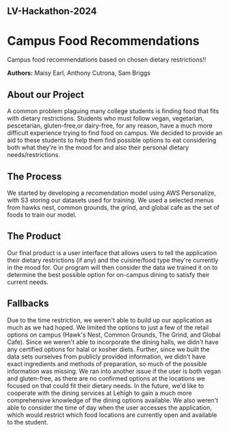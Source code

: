 ## LV-Hackathon-2024 
# Campus Food Recommendations
Campus food recommendations based on chosen dietary restrictions!!

**Authors:** Maisy Earl, Anthony Cutrona, Sam Briggs


## About our Project
A common problem plaguing many college students is finding food that fits with dietary restrictions. Students who must follow vegan, vegetarian, pescetarian, gluten-free,or dairy-free, for any reason, have a much more difficult experience trying to find food on campus. We decided to provide an aid to these students to help them find possible options to eat considering both what they're in the mood for and also their personal dietary needs/restrictions. 

## The Process
We started by developing a recomendation model using AWS Personalize, with S3 storing our datasets used for training. We used a selected menus from hawks nest, common grounds, the grind, and global cafe as the set of foods to train our model. 

## The Product
Our final product is a user interface that allows users to tell the application their dietary restrictions (if any) and the cuisine/food type they're currently in the mood for. Our program will then consider the data we trained it on to determine the best possible option for on-campus dining to satisfy their current needs. 

## Fallbacks
Due to the time restriction, we weren't able to build up our application as much as we had hoped. We limited the options to just a few of the retail options on campus (Hawk's Nest, Common Grounds, The Grind, and Global Cafe). Since we weren't able to incorporate the dining halls, we didn't have any certified options for halal or kosher diets. Further, since we built the data sets ourselves from publicly provided information, we didn't have exact ingredients and methods of preparation, so much of the possible information was missing. We ran into another issue if the user is both vegan and gluten-free, as there are no confirmed options at the locations we focused on that could fit their dietary needs. In the future, we'd like to cooperate with the dining services at Lehigh to gain a much more comprehensive knowledge of the dining options available. We also weren't able to consider the time of day when the user accesses the application, which would restrict which food locations are currently open and available to the student. 
